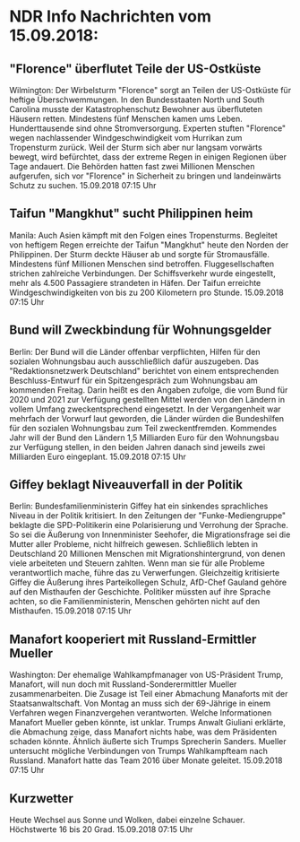 # NDR Info Nachrichten vom 15.09.2018:


## "Florence" überflutet Teile der US-Ostküste
Wilmington: 	Der Wirbelsturm "Florence" sorgt an Teilen der US-Ostküste für heftige 	Überschwemmungen. In den Bundesstaaten North und South Carolina musste der Katastrophenschutz Bewohner aus überfluteten Häusern retten. Mindestens fünf Menschen kamen ums Leben. Hunderttausende sind ohne Stromversorgung. Experten stuften "Florence" wegen nachlassender Windgeschwindigkeit vom Hurrikan zum Tropensturm zurück. Weil der Sturm sich aber nur langsam vorwärts bewegt, wird befürchtet, dass der extreme Regen in einigen Regionen über Tage andauert. Die Behörden hatten fast zwei Millionen Menschen aufgerufen, sich vor "Florence" in Sicherheit zu bringen und landeinwärts Schutz zu suchen. 15.09.2018 07:15 Uhr 

## Taifun "Mangkhut" sucht Philippinen heim
Manila: Auch Asien kämpft mit den Folgen eines Tropensturms. Begleitet von heftigem Regen erreichte der Taifun "Mangkhut" heute den Norden der Philippinen. Der Sturm deckte Häuser ab und sorgte für Stromausfälle. Mindestens fünf Millionen Menschen sind betroffen. Fluggesellschaften strichen zahlreiche Verbindungen. Der Schiffsverkehr wurde eingestellt, mehr als 4.500 Passagiere strandeten in Häfen. Der Taifun erreichte Windgeschwindigkeiten von bis zu 200 Kilometern pro Stunde. 15.09.2018 07:15 Uhr 

## Bund will Zweckbindung für Wohnungsgelder
Berlin: Der Bund will die Länder offenbar verpflichten, Hilfen für den sozialen Wohnungsbau auch ausschließlich dafür auszugeben. Das "Redaktionsnetzwerk Deutschland" berichtet von einem entsprechenden Beschluss-Entwurf für ein Spitzengespräch zum Wohnungsbau am kommenden Freitag. Darin heißt es den Angaben zufolge, die vom Bund für 2020 und 2021 zur Verfügung gestellten Mittel werden von den Ländern in vollem Umfang zweckentsprechend eingesetzt. In der Vergangenheit war mehrfach der Vorwurf laut geworden, die Länder würden die Bundeshilfen für den sozialen Wohnungsbau zum Teil zweckentfremden. Kommendes Jahr will der Bund den Ländern 1,5 Milliarden Euro für den Wohnungsbau zur Verfügung stellen, in den beiden Jahren danach sind jeweils zwei Milliarden Euro eingeplant. 15.09.2018 07:15 Uhr 

## Giffey beklagt Niveauverfall in der Politik
Berlin:	Bundesfamilienministerin Giffey hat ein sinkendes sprachliches Niveau in der Politik kritisiert. In den Zeitungen der "Funke-Mediengruppe" beklagte die SPD-Politikerin eine Polarisierung und Verrohung der Sprache. So sei die Äußerung von Innenminister Seehofer, die Migrationsfrage sei die Mutter aller Probleme, nicht hilfreich gewesen. Schließlich lebten in Deutschland 20 Millionen Menschen mit Migrationshintergrund, von denen viele arbeiteten und Steuern zahlten. Wenn man sie für alle Probleme verantwortlich mache, führe das zu Verwerfungen. Gleichzeitig kritisierte Giffey die Äußerung ihres Parteikollegen Schulz, AfD-Chef Gauland gehöre auf den Misthaufen der Geschichte. Politiker müssten auf ihre Sprache achten, so die Familienministerin, Menschen gehörten nicht auf den Misthaufen. 15.09.2018 07:15 Uhr 

## Manafort kooperiert mit Russland-Ermittler Mueller
Washington: Der ehemalige Wahlkampfmanager von US-Präsident Trump, Manafort, will nun doch mit Russland-Sonderermittler Mueller zusammenarbeiten. Die Zusage ist Teil einer Abmachung Manaforts mit der Staatsanwaltschaft. Von Montag an muss sich der 69-Jährige in einem Verfahren wegen Finanzvergehen verantworten. Welche Informationen Manafort Mueller geben könnte, ist unklar. Trumps Anwalt Giuliani erklärte, die Abmachung zeige, dass Manafort nichts habe, was dem Präsidenten schaden könnte. Ähnlich äußerte sich Trumps Sprecherin Sanders. Mueller untersucht mögliche Verbindungen von Trumps Wahlkampfteam nach Russland. Manafort hatte das Team 2016 über Monate geleitet. 15.09.2018 07:15 Uhr 

## Kurzwetter
Heute Wechsel aus Sonne und Wolken, dabei einzelne Schauer. Höchstwerte 16 bis 20 Grad. 15.09.2018 07:15 Uhr 
